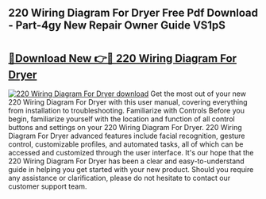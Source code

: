 ## 220 Wiring Diagram For Dryer Free Pdf Download - Part-4gy New Repair Owner Guide VS1pS

# <h2><a href="http://dfksxe.blite.top/?on=220+Wiring+Diagram+For+Dryer">🔗Download New 👉🔴 220 Wiring Diagram For Dryer</a></h2>

[![220 Wiring Diagram For Dryer download](https://i.imgur.com/lujVjoI.png)](http://dfksxe.blite.top/?on=220+Wiring+Diagram+For+Dryer)
Get the most out of your new 220 Wiring Diagram For Dryer with this user manual, covering everything from installation to troubleshooting. Familiarize with Controls Before you begin, familiarize yourself with the location and function of all control buttons and settings on your 220 Wiring Diagram For Dryer. 220 Wiring Diagram For Dryer advanced features include facial recognition, gesture control, customizable profiles, and automated tasks, all of which can be accessed and customized through the user interface. It's our hope that the 220 Wiring Diagram For Dryer has been a clear and easy-to-understand guide in helping you get started with your new product. Should you require any assistance or clarification, please do not hesitate to contact our customer support team.
